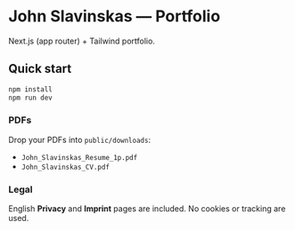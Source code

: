 # John Slavinskas — Portfolio

Next.js (app router) + Tailwind portfolio.

## Quick start

```bash
npm install
npm run dev
```

### PDFs
Drop your PDFs into `public/downloads`:
- `John_Slavinskas_Resume_1p.pdf`
- `John_Slavinskas_CV.pdf`

### Legal
English **Privacy** and **Imprint** pages are included. No cookies or tracking are used.
